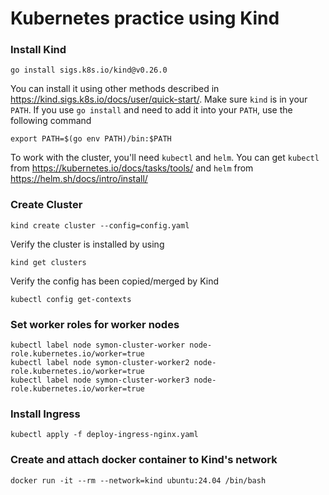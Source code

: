 # Kubernetes practice using Kind

### Install Kind

```shell
go install sigs.k8s.io/kind@v0.26.0
```

You can install it using other methods described in https://kind.sigs.k8s.io/docs/user/quick-start/. Make sure `kind` is in your `PATH`. If you use `go install` and need to add it into your `PATH`, use the following command

```shell
export PATH=$(go env PATH)/bin:$PATH
```

To work with the cluster, you'll need `kubectl` and `helm`. You can get `kubectl` from https://kubernetes.io/docs/tasks/tools/ and `helm` from https://helm.sh/docs/intro/install/

### Create Cluster

```shell
kind create cluster --config=config.yaml
```

Verify the cluster is installed by using

```shell
kind get clusters
```

Verify the config has been copied/merged by Kind

```shell
kubectl config get-contexts
```

### Set worker roles for worker nodes

```shell
kubectl label node symon-cluster-worker node-role.kubernetes.io/worker=true
kubectl label node symon-cluster-worker2 node-role.kubernetes.io/worker=true
kubectl label node symon-cluster-worker3 node-role.kubernetes.io/worker=true
```

### Install Ingress

```shell
kubectl apply -f deploy-ingress-nginx.yaml
```

### Create and attach docker container to Kind's network

```shell
docker run -it --rm --network=kind ubuntu:24.04 /bin/bash
```

